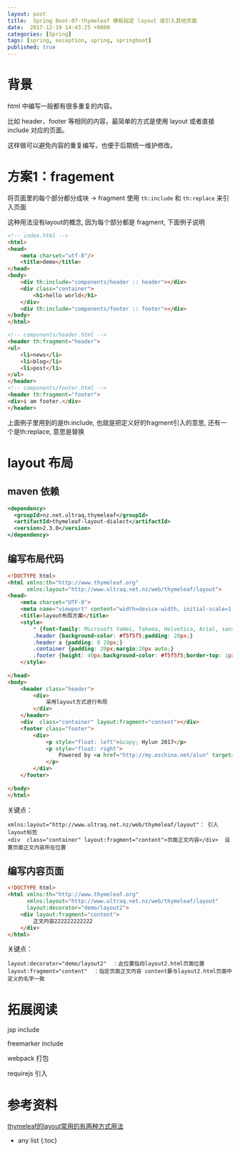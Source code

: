 ```yaml
---
layout: post
title:  Spring Boot-07-thymeleaf 模板指定 layout 或引入其他页面
date:  2017-12-19 14:43:25 +0800
categories: [Spring]
tags: [spring, exception, spring, springboot]
published: true
---
```


# 背景

html 中编写一般都有很多重复的内容。

比如 header、footer 等相同的内容，最简单的方式是使用 layout 或者直接 include 对应的页面。

这样做可以避免内容的重复编写，也便于后期统一维护修改。

# 方案1：fragement 

将页面里的每个部分都分成块 -> fragment 使用 `th:include` 和 `th:replace` 来引入页面

这种用法没有layout的概念, 因为每个部分都是 fragment, 下面例子说明

```html
<!-- index.html -->
<html>
<head>
    <meta charset="utf-8"/>
    <title>demo</title>
</head>
<body>
    <div th:include="components/header :: header"></div>
    <div class="container">
        <h1>hello world</h1>
    </div>
    <div th:include="components/footer :: footer"></div>
</body>
</html>

<!-- components/header.html -->
<header th:fragment="header">
<ul>
    <li>news</li>
    <li>blog</li>
    <li>post</li>
</ul>
</header>
<!-- components/footer.html -->
<header th:fragment="footer">
<div>i am footer.</div>
</header>
```

上面例子里用到的是th:include, 也就是把定义好的fragment引入的意思, 还有一个是th:replace, 意思是替换

# layout 布局

## maven 依赖

```xml
<dependency>
  <groupId>nz.net.ultraq.thymeleaf</groupId>
  <artifactId>thymeleaf-layout-dialect</artifactId>
  <version>2.3.0</version>
</dependency>
```

## 编写布局代码

```html
<!DOCTYPE html>
<html xmlns:th="http://www.thymeleaf.org"
      xmlns:layout="http://www.ultraq.net.nz/web/thymeleaf/layout">
<head>
    <meta charset="UTF-8">
    <meta name="viewport" content="width=device-width, initial-scale=1.0" />
    <title>layout布局方案</title>
    <style>
        * {font-family: Microsoft YaHei, Tahoma, Helvetica, Arial, sans-serif;}
        .header {background-color: #f5f5f5;padding: 20px;}
        .header a {padding: 0 20px;}
        .container {padding: 20px;margin:20px auto;}
        .footer {height: 40px;background-color: #f5f5f5;border-top: 1px solid #ddd;padding: 20px;}
    </style>
 
</head>
<body>
    <header class="header">
        <div>
            采用layout方式进行布局
        </div>
    </header>
    <div  class="container" layout:fragment="content"></div>
    <footer class="footer">
        <div>
            <p style="float: left">&copy; Hylun 2017</p>
            <p style="float: right">
                Powered by <a href="http://my.oschina.net/alun" target="_blank">Alun</a>
            </p>
        </div>
    </footer>
 
</body>
</html>
```

关键点：

```
xmlns:layout="http://www.ultraq.net.nz/web/thymeleaf/layout"： 引入layout标签
<div  class="container" layout:fragment="content">页面正文内容</div>  设置页面正文内容所在位置
```


## 编写内容页面

```html
<!DOCTYPE html>
<html xmlns:th="http://www.thymeleaf.org"
      xmlns:layout="http://www.ultraq.net.nz/web/thymeleaf/layout"
      layout:decorator="demo/layout2">
    <div layout:fragment="content">
        正文内容222222222222
    </div>
</html>
```

关键点：

```
layout:decorator="demo/layout2"  ：此位置指向layout2.html页面位置
layout:fragment="content"  ：指定页面正文内容 content要与layout2.html页面中定义的名字一致
```

# 拓展阅读

jsp include

freemarker include

webpack 打包

requirejs 引入

# 参考资料

[thymeleaf的layout常用的有两种方式用法](https://www.cnblogs.com/goingforward/p/7215314.html)

* any list
{:toc}
